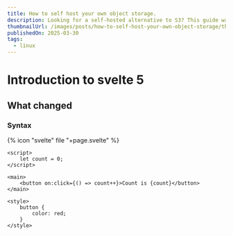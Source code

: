```yaml
---
title: How to self host your own object storage.
description: Looking for a self-hosted alternative to S3? This guide walks you through setting up MinIO for scalable and cost-effective object storage.
thumbnailUrl: /images/posts/how-to-self-host-your-own-object-storage/thumbnail.png
publishedOn: 2025-03-30
tags:
  - linux
---
```


# Introduction to svelte 5

## What changed

### Syntax

{% icon "svelte" file "+page.svelte" %}

```svelte
<script>
	let count = 0;
</script>

<main>
	<button on:click={() => count++}>Count is {count}</button>
</main>

<style>
	button {
		color: red;
	}
</style>
```

